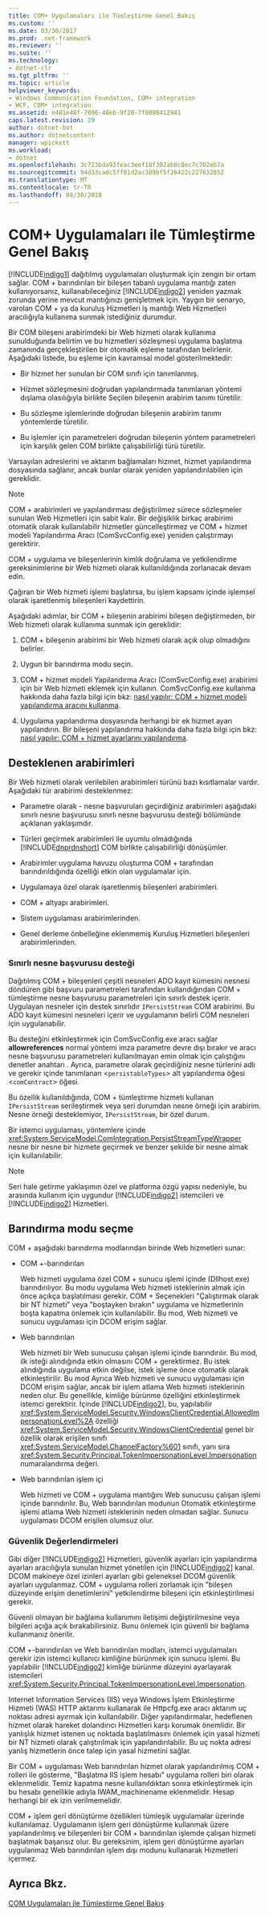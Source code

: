 ```yaml
---
title: COM+ Uygulamaları ile Tümleştirme Genel Bakış
ms.custom: ''
ms.date: 03/30/2017
ms.prod: .net-framework
ms.reviewer: ''
ms.suite: ''
ms.technology:
- dotnet-clr
ms.tgt_pltfrm: ''
ms.topic: article
helpviewer_keywords:
- Windows Communication Foundation, COM+ integration
- WCF, COM+ integration
ms.assetid: e481e48f-7096-40eb-9f20-7f0098412941
caps.latest.revision: 29
author: dotnet-bot
ms.author: dotnetcontent
manager: wpickett
ms.workload:
- dotnet
ms.openlocfilehash: 3c723bda93feac3eef18f302ab0c8ec7c702eb7a
ms.sourcegitcommit: 94d33cadc5ff81d2ac389bf5f26422c227832052
ms.translationtype: MT
ms.contentlocale: tr-TR
ms.lasthandoff: 04/30/2018
---
```

# <a name="integrating-with-com-applications-overview"></a>COM+ Uygulamaları ile Tümleştirme Genel Bakış
[!INCLUDE[indigo1](../../../../includes/indigo1-md.md)] dağıtılmış uygulamaları oluşturmak için zengin bir ortam sağlar. COM + barındırılan bir bileşen tabanlı uygulama mantığı zaten kullanıyorsanız, kullanabileceğiniz [!INCLUDE[indigo2](../../../../includes/indigo2-md.md)] yeniden yazmak zorunda yerine mevcut mantığınızı genişletmek için. Yaygın bir senaryo, varolan COM + ya da kuruluş Hizmetleri iş mantığı Web Hizmetleri aracılığıyla kullanıma sunmak istediğiniz durumdur.  
  
 Bir COM bileşeni arabirimdeki bir Web hizmeti olarak kullanıma sunulduğunda belirtim ve bu hizmetleri sözleşmesi uygulama başlatma zamanında gerçekleştirilen bir otomatik eşleme tarafından belirlenir. Aşağıdaki listede, bu eşleme için kavramsal model gösterilmektedir:  
  
-   Bir hizmet her sunulan bir COM sınıfı için tanımlanmış.  
  
-   Hizmet sözleşmesini doğrudan yapılandırmada tanımlanan yöntemi dışlama olasılığıyla birlikte Seçilen bileşenin arabirim tanımı türetilir.  
  
-   Bu sözleşme işlemlerinde doğrudan bileşenin arabirim tanımı yöntemlerde türetilir.  
  
-   Bu işlemler için parametreleri doğrudan bileşenin yöntem parametreleri için karşılık gelen COM birlikte çalışabilirliği türü türetilir.  
  
 Varsayılan adreslerini ve aktarım bağlamaları hizmet, hizmet yapılandırma dosyasında sağlanır, ancak bunlar olarak yeniden yapılandırılabilen için gereklidir.  
  
> [!NOTE]
>  COM + arabirimleri ve yapılandırması değiştirilmez sürece sözleşmeler sunulan Web Hizmetleri için sabit kalır. Bir değişiklik birkaç arabirimi otomatik olarak kullanılabilir hizmetler güncelleştirmez ve COM + hizmet modeli Yapılandırma Aracı (ComSvcConfig.exe) yeniden çalıştırmayı gerektirir.  
  
 COM + uygulama ve bileşenlerinin kimlik doğrulama ve yetkilendirme gereksinimlerine bir Web hizmeti olarak kullanıldığında zorlanacak devam edin.  
  
 Çağıran bir Web hizmeti işlemi başlatırsa, bu işlem kapsamı içinde işlemsel olarak işaretlenmiş bileşenleri kaydettirin.  
  
 Aşağıdaki adımlar, bir COM + bileşenin arabirimi bileşen değiştirmeden, bir Web hizmeti olarak kullanıma sunmak için gereklidir:  
  
1.  COM + bileşenin arabirimi bir Web hizmeti olarak açık olup olmadığını belirler.  
  
2.  Uygun bir barındırma modu seçin.  
  
3.  COM + hizmet modeli Yapılandırma Aracı (ComSvcConfig.exe) arabirimi için bir Web hizmeti eklemek için kullanın. ComSvcConfig.exe kullanma hakkında daha fazla bilgi için bkz: [nasıl yapılır: COM + hizmet modeli yapılandırma aracını kullanma](../../../../docs/framework/wcf/feature-details/how-to-use-the-com-service-model-configuration-tool.md).  
  
4.  Uygulama yapılandırma dosyasında herhangi bir ek hizmet ayarı yapılandırın. Bir bileşeni yapılandırma hakkında daha fazla bilgi için bkz: [nasıl yapılır: COM + hizmet ayarlarını yapılandırma](../../../../docs/framework/wcf/feature-details/how-to-configure-com-service-settings.md).  
  
## <a name="supported-interfaces"></a>Desteklenen arabirimleri  
 Bir Web hizmeti olarak verilebilen arabirimleri türünü bazı kısıtlamalar vardır. Aşağıdaki tür arabirimi desteklenmez:  
  
-   Parametre olarak - nesne başvuruları geçirdiğiniz arabirimleri aşağıdaki sınırlı nesne başvurusu sınırlı nesne başvurusu desteği bölümünde açıklanan yaklaşımdır.  
  
-   Türleri geçirmek arabirimleri ile uyumlu olmadığında [!INCLUDE[dnprdnshort](../../../../includes/dnprdnshort-md.md)] COM birlikte çalışabilirliği dönüşümler.  
  
-   Arabirimler uygulama havuzu oluşturma COM + tarafından barındırıldığında özelliği etkin olan uygulamalar için.  
  
-   Uygulamaya özel olarak işaretlenmiş bileşenleri arabirimleri.  
  
-   COM + altyapı arabirimleri.  
  
-   Sistem uygulaması arabirimlerinden.  
  
-   Genel derleme önbelleğine eklenmemiş Kuruluş Hizmetleri bileşenleri arabirimlerinden.  
  
### <a name="limited-object-reference-support"></a>Sınırlı nesne başvurusu desteği  
 Dağıtılmış COM + bileşenleri çeşitli nesneleri ADO kayıt kümesini nesnesi döndüren gibi başvuru parametreleri tarafından kullandığından COM + tümleştirme nesne başvurusu parametreleri için sınırlı destek içerir. Uygulayan nesneler için destek sınırlıdır `IPersistStream` COM arabirimi. Bu ADO kayıt kümesini nesneleri içerir ve uygulamanın belirli COM nesneleri için uygulanabilir.  
  
 Bu desteğini etkinleştirmek için ComSvcConfig.exe aracı sağlar **allowreferences** normal yöntemi imza parametre devre dışı bırakır ve aracı nesne başvurusu parametreleri kullanılmayan emin olmak için çalıştığını denetler anahtarı . Ayrıca, parametre olarak geçirdiğiniz nesne türlerini adlı ve gerekir içinde tanımlanan <`persistableTypes`> alt yapılandırma öğesi <`comContract`> öğesi.  
  
 Bu özellik kullanıldığında, COM + tümleştirme hizmeti kullanan `IPersistStream` serileştirmek veya seri durumdan nesne örneği için arabirim. Nesne örneği desteklemiyor, `IPersistStream`, bir özel durum.  
  
 Bir istemci uygulaması, yöntemlere içinde <xref:System.ServiceModel.ComIntegration.PersistStreamTypeWrapper> nesne bir nesne bir hizmete geçirmek ve benzer şekilde bir nesne almak için kullanılabilir.  
  
> [!NOTE]
>  Seri hale getirme yaklaşımın özel ve platforma özgü yapısı nedeniyle, bu arasında kullanım için uygundur [!INCLUDE[indigo2](../../../../includes/indigo2-md.md)] istemcileri ve [!INCLUDE[indigo2](../../../../includes/indigo2-md.md)] Hizmetleri.  
  
## <a name="selecting-the-hosting-mode"></a>Barındırma modu seçme  
 COM + aşağıdaki barındırma modlarından birinde Web hizmetleri sunar:  
  
-   COM +-barındırılan  
  
     Web hizmeti uygulama özel COM + sunucu işlemi içinde (Dllhost.exe) barındırılıyor. Bu modu uygulama Web hizmeti isteklerinin almak için önce açıkça başlatılması gerekir. COM + Seçenekleri "Çalıştırmak olarak bir NT hizmeti" veya "boştayken bırakın" uygulama ve hizmetlerinin boşta kapatma önlemek için kullanılabilir. Bu mod, Web hizmeti ve sunucu uygulaması için DCOM erişim sağlar.  
  
-   Web barındırılan  
  
     Web hizmeti bir Web sunucusu çalışan işlemi içinde barındırılır. Bu mod, ilk isteği alındığında etkin olmasını COM + gerektirmez. Bu istek alındığında uygulama etkin değilse, istek işleme önce otomatik olarak etkinleştirilir. Bu mod Ayrıca Web hizmeti ve sunucu uygulaması için DCOM erişim sağlar, ancak bir işlem atlama Web hizmeti isteklerinin neden olur. Bu genellikle, kimliğe bürünme özelliğini etkinleştirmek istemci gerektirir. İçinde [!INCLUDE[indigo2](../../../../includes/indigo2-md.md)], bu, yapılabilir <xref:System.ServiceModel.Security.WindowsClientCredential.AllowedImpersonationLevel%2A> özelliği <xref:System.ServiceModel.Security.WindowsClientCredential> genel bir özellik olarak erişilen sınıfı <xref:System.ServiceModel.ChannelFactory%601> sınıfı, yanı sıra <xref:System.Security.Principal.TokenImpersonationLevel.Impersonation> numaralandırma değeri.  
  
-   Web barındırılan işlem içi  
  
     Web hizmeti ve COM + uygulama mantığını Web sunucusu çalışan işlemi içinde barındırılır. Bu, Web barındırılan modunun Otomatik etkinleştirme işlemi atlama Web hizmeti isteklerinin neden olmadan sağlar. Sunucu uygulaması DCOM erişilen olumsuz olur.  
  
### <a name="security-considerations"></a>Güvenlik Değerlendirmeleri  
 Gibi diğer [!INCLUDE[indigo2](../../../../includes/indigo2-md.md)] Hizmetleri, güvenlik ayarları için yapılandırma ayarları aracılığıyla sunulan hizmet yönetilen için [!INCLUDE[indigo2](../../../../includes/indigo2-md.md)] kanal. DCOM makineye özel izinleri ayarları gibi geleneksel DCOM güvenlik ayarları uygulanmaz. COM + uygulama rolleri zorlamak için "bileşen düzeyinde erişim denetimlerini" yetkilendirme bileşeni için etkinleştirilmesi gerekir.  
  
 Güvenli olmayan bir bağlama kullanımını iletişimi değiştirilmesine veya bilgileri açığa açık bırakabilirsiniz. Bunu önlemek için güvenli bir bağlama kullanmanız önerilir.  
  
 COM +-barındırılan ve Web barındırılan modları, istemci uygulamaları gerekir izin istemci kullanıcı kimliğine bürünmek için sunucu işlemi. Bu yapılabilir [!INCLUDE[indigo2](../../../../includes/indigo2-md.md)] kimliğe bürünme düzeyini ayarlayarak istemcileri <xref:System.Security.Principal.TokenImpersonationLevel.Impersonation>.  
  
 Internet Information Services (IIS) veya Windows İşlem Etkinleştirme Hizmeti (WAS) HTTP aktarımı kullanarak ile Httpcfg.exe aracı aktarım uç noktası adresi ayırmak için kullanılabilir. Diğer yapılandırmalar, hedeflenen hizmet olarak hareket dolandırıcı Hizmetleri karşı korumak önemlidir. Bir yanlışlık hizmet istenen uç noktada başlatılmasını önlemek için yasal hizmeti bir NT hizmeti olarak çalıştırılmak için yapılandırılabilir. Bu uç nokta adresi yanlış hizmetlerin önce talep için yasal hizmetini sağlar.  
  
 Bir COM + uygulaması Web barındırılan hizmet olarak yapılandırılmış COM + rolleri ile gösterme, "Başlatma IIS işlem hesabı" uygulama rolleri biri olarak eklenmelidir. Temiz kapatma nesne kullanıldıktan sonra etkinleştirmek için bu hesabı genellikle adıyla IWAM_machinename eklenmelidir. Hesap herhangi bir ek izin verilmemelidir.  
  
 COM + işlem geri dönüştürme özellikleri tümleşik uygulamalar üzerinde kullanılamaz. Uygulamanın işlem geri dönüştürme kullanmak üzere yapılandırılmış ve bileşenleri bir COM + barındırılan işlemde çalışan hizmeti başlatmak başarısız olur. Bu gereksinim, işlem geri dönüştürme ayarları uygulanmaz Web barındırılan işlem dışı modunu kullanarak Hizmetleri içermez.  
  
## <a name="see-also"></a>Ayrıca Bkz.  
 [COM Uygulamaları ile Tümleştirme Genel Bakış](../../../../docs/framework/wcf/feature-details/integrating-with-com-applications-overview.md)
